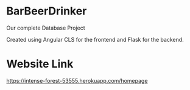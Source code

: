 # BarBeerDrinker
Our complete Database Project

Created using Angular CLS for the frontend and Flask for the backend.

# Website Link
https://intense-forest-53555.herokuapp.com/homepage
